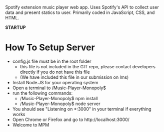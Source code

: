 Spotify extension music player web app. Uses Spotify's API to collect user data and present statics to user. Primarily coded in JavaScript, CSS, and HTML.


**STARTUP**

How To Setup Server
===========================================
- config.js file must be in the root folder
    - this file is not included in the GIT repo, please contact developers directly if you do not have this file
    - (We have included this file in our submission on lms)
- Install Node.JS for your operating system
- Open a terminal to /Music-Player-Monopoly$
- run the following commands:
    - /Music-Player-Monopoly$ npm install
    - /Music-Player-Monopoly$ node server
- You should see "Listening on *:3000" in your terminal if everything works
- Open Chrome or Firefox and go to http://localhost:3000/ 
- Welcome to MPM
